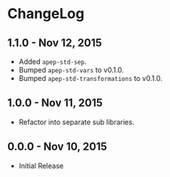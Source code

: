 # ChangeLog #

## 1.1.0 - Nov 12, 2015
* Added `apep-std-sep`.
* Bumped `apep-std-vars` to v0.1.0.
* Bumped `apep-std-transformations` to v0.1.0.

## 1.0.0 - Nov 11, 2015
* Refactor into separate sub libraries.

## 0.0.0 - Nov 10, 2015
* Initial Release
